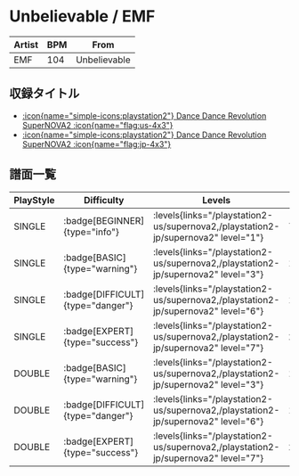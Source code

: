 # Unbelievable / EMF

|Artist|BPM|From|
|------|---|----|
|EMF|104|Unbelievable|

## 収録タイトル

- [:icon{name="simple-icons:playstation2"} Dance Dance Revolution SuperNOVA2 :icon{name="flag:us-4x3"}](/playstation2-us/supernova2)
- [:icon{name="simple-icons:playstation2"} Dance Dance Revolution SuperNOVA2 :icon{name="flag:jp-4x3"}](/playstation2-jp/supernova2)

## 譜面一覧

|PlayStyle|Difficulty|Levels|Notes|Movie|
|---------|----------|------|-----|-----|
|SINGLE| :badge[BEGINNER]{type="info"}| :levels{links="/playstation2-us/supernova2,/playstation2-jp/supernova2" level="1"}|70/0||
|SINGLE| :badge[BASIC]{type="warning"}| :levels{links="/playstation2-us/supernova2,/playstation2-jp/supernova2" level="3"}|112/12||
|SINGLE| :badge[DIFFICULT]{type="danger"}| :levels{links="/playstation2-us/supernova2,/playstation2-jp/supernova2" level="6"}|188/11||
|SINGLE| :badge[EXPERT]{type="success"}| :levels{links="/playstation2-us/supernova2,/playstation2-jp/supernova2" level="7"}|266/8||
|DOUBLE| :badge[BASIC]{type="warning"}| :levels{links="/playstation2-us/supernova2,/playstation2-jp/supernova2" level="3"}|110/16||
|DOUBLE| :badge[DIFFICULT]{type="danger"}| :levels{links="/playstation2-us/supernova2,/playstation2-jp/supernova2" level="6"}|189/10||
|DOUBLE| :badge[EXPERT]{type="success"}| :levels{links="/playstation2-us/supernova2,/playstation2-jp/supernova2" level="7"}|263/5||
